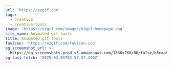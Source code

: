 ```yaml
---
url: 'https://ezgif.com'
tags:
  - Creative
  - creative-tools
image: 'https://ezgif.com/images/ezgif-homepage.png'
site_name: Animated gif tools
title: Animated gif tools
favicon: 'https://ezgif.com/favicon.ico'
og_screenshot_url: >-
  https://og-screenshots-prod.s3.amazonaws.com/1366x768/80/false/b5caa85941f32e986e1af1b0f3f794a849a57836369a8dc10bc4d1cd02ef2535.jpeg
og-last-fetch: '2025-03-05T03:57:57.340Z'
---
```


